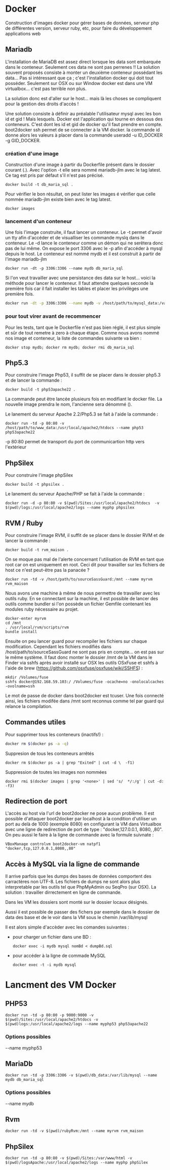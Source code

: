 # Docker
Construction d'images docker pour gérer bases de données, serveur php de différentes version, serveur ruby, etc, pour faire du développement applications web

## Mariadb
L'installation de MariaDB est assez direct lorsque les data sont embarquée dans le conteneur. Seulement ces data ne sont pas perrenes !!
La solution souvent proposés consiste à monter un deuxième conteneur possédant les data... Pas si intéressant que ça ; c'est l'installation docker qui doit tout posséder. Seulement sur OSX ou sur Window docker est dans une VM virtualbox... c'est pas terrible non plus.

La solution donc est d'aller sur le host... mais là les choses se compliquent pour la gestion des droits d'accès !

Une solution consiste à définir au préalable l'utilisateur mysql avec les bon id et gid ! Mais lesquels. Docker est l'application qui tourne en dessous des conteneurs. C'est dont les id et gid de docker qu'il faut prendre en compte. boot2docker ssh permet de se connecter à la VM docker. la commande id donne alors les valeurs à placer dans la commande useradd -u ID_DOCKER -g GID_DOCKER.

### création d'une image
Construction d'une image à partir du Dockerfile présent dans le dossier courant (.). Avec l'option -t elle sera nommé mariadb-jlm avec le tag latest. Ce tag est pris par défaut s'il n'est pas précisé.
```
docker build -t db_maria_sql .
```

Pour vérifier le bon résultat, on peut lister les images é vérifier que celle nommée mariadb-jlm existe bien avec le tag latest.
```
docker images
```

### lancement d'un conteneur
Une fois l'image construite, il faut lancer un conteneur. Le -t permet d'avoir un tty afin d'accéder et de visualliser les commande myslq dans le conteneur. Le -d lance le conteneur comme un démon qui ne serêtera donc pas de lui même. On expose le port 3306 avec le -p afin d'accéder à mysql depuis le host. Le conteneur est nommé mydb et il est construit à partir de l'image mariadb-jlm
```
docker run -dt -p 3306:3306 --name mydb db_maria_sql
```

Si l'on veut travailler avec une persistance des data sur le host... voici la méthode pour lancer le conteneur. Il faut attendre quelques seconde la première fois car il fait installer les tables et placer les privilèges une première fois. 
``` bash
docker run -dt -p 3306:3306 --name mydb -v /host/path/to/mysql_data:/var/lib/mysql db_maria_sql
```

### pour tout virer avant de recommencer
Pour les tests, tant que le Dockerfile n'est pas bien réglé, il est plus simple et sûr de tout remetre à zero à chaque étape. Comme nous avons nommé nos image et conteneur, la liste de commandes suivante va bien :
```
docker stop mydb; docker rm mydb; docker rmi db_maria_sql
```

## Php5.3
Pour construire l'image Php53, il suffit de se placer dans le dossier php5.3 et de lancer la commande :

```
docker build -t php53apache22 .
```
La commande peut être lancée plusieurs fois en modifiant le docker file. La nouvelle image prendra le nom, l'ancienne sera dénommé (<none>).
  
Le lanement du serveur Apache 2.2/Php5.3 se fait à l'aide la commande :
```
docker run -td -p 80:80 -v /host/path/to/www_data:/usr/local/apache2/htdocs --name php53 php53apache22
```
-p 80:80 permet de transport du port de communicartion http vers l'extérieur
 
## PhpSilex
Pour construire l'image phpSilex
```
docker build -t phpsilex .
```
Le lanement du serveur Apache/PHP se fait à l'aide la commande :
```
docker run -d -p 80:80 -v $(pwd)/Sites:/usr/local/apache2/htdocs  -v $(pwd)/logs:/usr/local/apache2/logs --name myphp phpsilex
```

## RVM / Ruby
Pour construire l'image RVM, il suffit de se placer dans le dossier RVM et de lancer la commande :
```
docker build -t rvm_maison .
```
On se moque pas mal de l'alerte concernant l'utilisation de RVM en tant que root car on est uniquement en root. Ceci dit pour travailler sur les fichiers de host ce n'est peut-être pas la panacée ?
```
docker run -td -v /host/path/to/sourceSassGuard:/mnt --name myrvm rvm_maison
```

Nous avons une machine à même de nous permettre de travailler avec les outils ruby. En se connectant sur la machine, il est possible de lancer des outils comme bundler si l'on possède un fichier Gemfile contenant les modules ruby nécessaire au projet.

```
docker-enter myrvm
cd /mnt
. /usr/local/rvm/scripts/rvm
bundle install 
```

Ensuite on peu lancer guard pour recompiler les fichiers sur chaque modification. Cependant les fichiers modifiés dans /host/path/to/sourceSassGuard ne sont pas pris en compte... on est pas sur le même système. Il faut donc monter le dossier /mnt de la VM dans le Finder via sshfs après avoir installé sur OSX les outils OSxFuse et sshfs à l'aide de brew (https://github.com/osxfuse/osxfuse/wiki/SSHFS) :
```
mkdir /Volumes/fuse
sshfs docker@192.168.59.103:/ /Volumes/fuse -ocache=no -onolocalcaches -ovolname=ssh
```

Le mot de passe de docker dans boot2docker est tcuser. Une fois connecté ainsi, les fichiers modifée dans /mnt sont reconnus comme tel par guard qui relance la compilation.

## Commandes utiles
Pour supprimer tous les conteneurs (inactifs!) :
``` bash
docker rm $(docker ps -a -q)
```

Suppresion de tous les conteneurs arrêtés
```
docker rm $(docker ps -a | grep "Exited" | cut -d \  -f1)
```

Suppression de toutes les images non nommées
```
docker rmi $(docker images | grep '<none>' | sed 's/  */:/g' | cut -d: -f3)
```

## Redirection de port
L'accès au host via l'url de boot2docker ne pose aucun problème.
Il est possible d'attaquer boot2docker par localhost à la condition d'utiliser un port au delà de 1000 (exemple 8080) en configurant la VM dans Virtualbox avec une ligne de redirection de port de type : "docker,127.0.0.1, 8080, ,80". On peu aussi le faire à la ligne de commande avec la formule suivnate : 
```
VBoxManage controlvm boot2docker-vm natpf1 "docker,tcp,127.0.0.1,8080,,80"
```

## Accès à MySQL via la ligne de commande
Il arrive parfois que les dumps des bases de données comportent des carractères non UTF-8. Les fichiers de dumps ne sont alors plus interpretable par les outils tel que PhpMyAdmin ou SeqPro (sur OSX). La solution : travailler dirrectement en ligne de commande.

Dans les VM les dossiers sont monté sur le dossier locaux désignés.

Aussi il est possible de passer des fichers par exemple dans le dossier de data des base et de le voir dans la VM sous le chemin /var/lib/mysql

Il est alors simple d'accèder avec les comandes suivantes : 
  - pour charger un fichier dans une BD :
    ```
    docker exec -i mydb mysql nomBd < dumpBd.sql
    ```
  - pour accéder à la ligne de commade MySQL
    ```
    docker exec -t -i mydb mysql
    ```

# Lancment des VM Docker
## PHP53
```
docker run -td -p 80:80 -p 9000:9000 -v $(pwd)/Sites:/usr/local/apache2/htdocs -v $(pwd)logs:/usr/local/apache2/logs --name myphp53 php53apache22
```
### Options possibles
--name myphp53

## MariaDb
```
docker run -td -p 3306:3306 -v $(pwd)/db_data:/var/lib/mysql --name mydb db_maria_sql
```
### Options possibles
--name mydb

## Rvm
```
docker run -td -v $(pwd)/rubyRvm:/mnt --name myrvm rvm_maison
```

## PhpSilex
```
docker run -td -p 80:80 -v $(pwd)/Sites:/var/www/html -v $(pwd)/logsApache:/usr/local/apache2/logs --name myphp phpSilex
```

